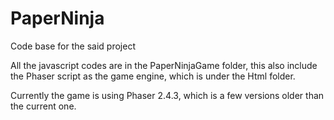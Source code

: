 # PaperNinja
Code base for the said project

All the javascript codes are in the PaperNinjaGame folder, this also include the Phaser script as the game engine, which is under the Html folder.

Currently the game is using Phaser 2.4.3, which is a few versions older than the current one.
